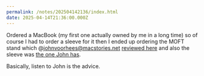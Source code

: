 ```yaml
---
permalink: /notes/202504142136/index.html
date: 2025-04-14T21:36:00.000Z
---
```


Ordered a MacBook (my first one actually owned by me in a long time) so of course I had to order a sleeve for it then I ended up ordering the MOFT stand which @johnvoorhees@macstories.net [reviewed here](https://www.macstories.net/reviews/now-you-see-it-now-you-dont-a-review-of-the-moft-invisible-stand/) and also the sleeve was [the one John has](https://www.tomtoc.com/products/defender-a13-laptop-sleeve-kit-for-14-inch-macbook-pro-%E5%A4%8D%E5%88%B6).

Basically, listen to John is the advice.